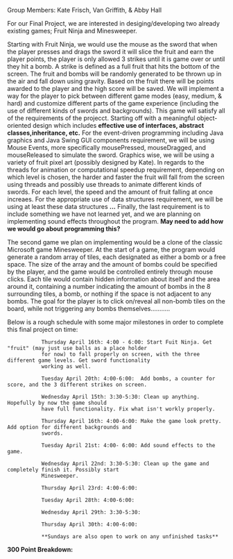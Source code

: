 
Group Members: Kate Frisch, Van Griffith, & Abby Hall

For our Final Project, we are interested in desiging/developing two already existing games; Fruit Ninja and Minesweeper. 

Starting with Fruit Ninja, we would use the mouse as the sword that when the player presses and drags the sword it will slice the fruit and earn the player points, the player is only allowed 3 strikes until it is game over or until they hit a bomb. A strike is defined as a full fruit that hits the bottom of the screen. The fruit and bombs will be randomly generated to be thrown up in the air and fall down using gravity. Based on the fruit there will be points awarded to the player and the high score will be saved. We will implement a way for the player to pick between different game modes (easy, medium, & hard) and customize different parts of the game experience (including the use of different kinds of swords and backgrounds). This game will satisfy all of the requirements of the projecct. Starting off with a meaningful object-oriented design which includes **effective use of interfaces, abstract classes,inheritance, etc.** For the event-driven programming including Java graphics and Java Swing GUI components requirement, we will be using Mouse Events, more specifically mousePressed, mouseDragged, and mouseReleased to simulate the sword. Graphics wise, we will be using a variety of fruit pixel art (possibly designed by Kate). In regards to the threads for animation or computational speedup requirement, depending on which level is chosen, the harder and faster the fruit will fall from the screen using threads and possibly use threads to animate different kinds of swords. For each level, the speed and the amount of fruit falling at once increaes. For the appropriate use of data structures requirement, we will be using at least these data structures **...** Finally, the last requirement is to include something we have not learned yet, and we are planning on implementing sound effects throughout the program. **May need to add how we would go about programming this?**

The second game we plan on implementing would be a clone of the classic Microsoft game Minesweeper. At the start of a game, the program would generate a random array of tiles, each designated as either a bomb or a free space. The size of the array and the amount of bombs could be specified by the player, and the game would be controlled entirely through mouse clicks. Each tile would contain hidden information about itself and the area around it, containing a number indicating the amount of bombs in the 8 surrounding tiles, a bomb, or nothing if the space is not adjacent to any bombs. The goal for the player is to click on/reveal all non-bomb tiles on the board, while not triggering any bombs themselves...........

Below is a rough schedule with some major milestones in order to complete this final project on time:

               Thursday April 16th: 4:00 - 6:00: Start Fuit Ninja. Get "fruit" (may just use balls as a place holder 
               for now) to fall properly on screen, with the three different game levels. Get sword functionality 
               working as well.
               
               Tuesday April 20th: 4:00-6:00:  Add bombs, a counter for score, and the 3 different strikes on screen.
               
               Wednesday April 15th: 3:30-5:30: Clean up anything. Hopefully by now the game should 
               have full functionality. Fix what isn't workly properly.
               
               Thursday April 16th: 4:00-6:00: Make the game look pretty. Add option for different backgrounds and 
               swords. 
               
               Tuesday April 21st: 4:00- 6:00: Add sound effects to the game.
               
               Wednesday April 22nd: 3:30-5:30: Clean up the game and completely finish it. Possibly start 
               Minesweeper.
               
               Thursday April 23rd: 4:00-6:00: 
               
               Tuesday April 28th: 4:00-6:00: 
               
               Wednesday April 29th: 3:30-5:30: 
               
               Thursday April 30th: 4:00-6:00:
               
               **Sundays are also open to work on any unfinished tasks**
               
               
**300 Point Breakdown:**

            
               
                       
